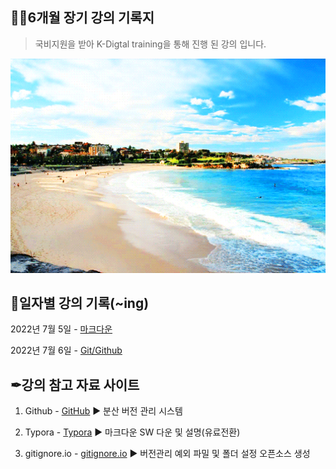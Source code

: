 ## 🐱‍🚀6개월 장기 강의 기록지

> 국비지원을 받아 K-Digtal training을 통해 진행 된 강의 입니다.

<img src="README.assets/1466250621766.gif" alt="1466250621766" style="zoom:150%;" />



## 📅일자별 강의 기록(~ing)

2022년 7월 5일 - [마크다운](https://github.com/JOO-10000-Zi/TIL/tree/master/0705)

2022년 7월 6일 - [Git/Github](https://github.com/JOO-10000-Zi/TIL/tree/master/0706)



## ✒강의 참고 자료 사이트

1. Github - [GitHub](https://github.com/) ▶ 분산 버전 관리 시스템

2. Typora - [Typora](https://typora.io/) ▶ 마크다운 SW 다운 및 설명(유료전환)

3. gitignore.io - [gitignore.io](https://www.toptal.com/developers/gitignore/) ▶ 버전관리 예외 파밀 및 폴더 설정 오픈소스 생성

   